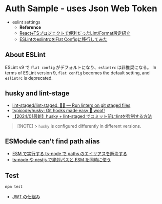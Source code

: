 # Auth Sample - uses Json Web Token

- eslint settings
  - **Reference**
  - [React\+TSプロジェクトで便利だったLint/Format設定紹介](https://zenn.dev/knowledgework/articles/0994f518015c04)
  - [ESLintのeslintrcをFlat Configに移行してみた](https://zenn.dev/keita_hino/articles/798bf62c6db663)

## About ESLint

ESLint v9 で `flat config` がデフォルトになり、`eslintrc` は非推奨になる。
In terms of ESLint version 9, `flat config` becomes the default setting, and `eslintrc` is deprecated.

## husky and lint-stage

- [lint\-staged/lint\-staged: 🚫💩 — Run linters on git staged files](https://github.com/lint-staged/lint-staged)
- [typicode/husky: Git hooks made easy 🐶 woof\!](https://github.com/typicode/husky)
- [【2024/01最新】husky \+ lint\-staged でコミット前にlintを強制する方法](https://zenn.dev/risu729/articles/latest-husky-lint-staged)

> [!NOTE] > `husky` is configured differently in different versions.

## ESModule can't find path alias

- [ESM で実行する ts\-node で paths のエイリアスを解決する](https://kimuson.dev/blog/typescript/ts_node_esm_paths/)
- [ts\-node や nestjs で絶対パスと ESM を同時に使う](https://zenn.dev/sun_yryr/scraps/83fb774133ae9a)

## Test

```bash
npm test
```

- [JWT の仕組み](https://zenn.dev/mikakane/articles/tutorial_for_jwt)
